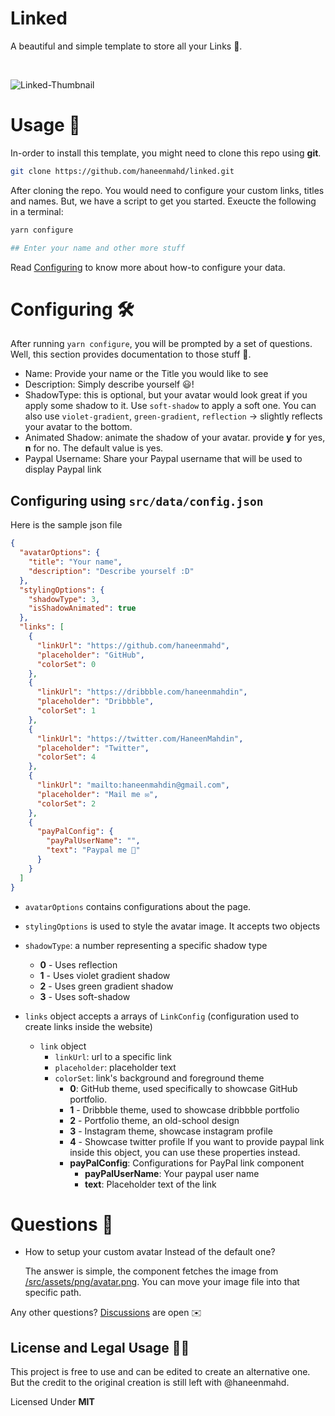 # Linked

A beautiful and simple template to store all your Links 🔗.

<br />

![Linked-Thumbnail](https://user-images.githubusercontent.com/72091386/154807054-0b031aa2-3101-4b34-b2cb-e057b97e0c90.png)

# Usage 📕

In-order to install this template, you might need to clone this repo using **git**.

```sh
git clone https://github.com/haneenmahd/linked.git
```

After cloning the repo.
You would need to configure your custom links, titles and names.
But, we have a script to get you started.
Exeucte the following in a terminal:

```sh
yarn configure

## Enter your name and other more stuff
```

Read [Configuring](#configuring-) to know more about how-to configure your data.

# Configuring 🛠

After running `yarn configure`, you will be prompted by a set of questions. Well, this section provides documentation to those stuff 🙂.

- Name: Provide your name or the Title you would like to see
- Description: Simply describe yourself 😃!
- ShadowType: this is optional, but your avatar would look great if you apply some shadow to it. Use `soft-shadow` to apply a soft one. You can also use `violet-gradient`, `green-gradient`, `reflection` -> slightly reflects your avatar to the bottom.
- Animated Shadow: animate the shadow of your avatar. provide **y** for yes, **n** for no. The default value is yes.
- Paypal Username: Share your Paypal username that will be used to display Paypal link

## Configuring using `src/data/config.json`

Here is the sample json file

```json
{
  "avatarOptions": {
    "title": "Your name",
    "description": "Describe yourself :D"
  },
  "stylingOptions": {
    "shadowType": 3,
    "isShadowAnimated": true
  },
  "links": [
    {
      "linkUrl": "https://github.com/haneenmahd",
      "placeholder": "GitHub",
      "colorSet": 0
    },
    {
      "linkUrl": "https://dribbble.com/haneenmahdin",
      "placeholder": "Dribbble",
      "colorSet": 1
    },
    {
      "linkUrl": "https://twitter.com/HaneenMahdin",
      "placeholder": "Twitter",
      "colorSet": 4
    },
    {
      "linkUrl": "mailto:haneenmahdin@gmail.com",
      "placeholder": "Mail me ✉️",
      "colorSet": 2
    },
    {
      "payPalConfig": {
        "payPalUserName": "",
        "text": "Paypal me 💸"
      }
    }
  ]
}
```

- `avatarOptions` contains configurations about the page.

- `stylingOptions` is used to style the avatar image.
  It accepts two objects
- `shadowType`: a number representing a specific shadow type

  - **0** - Uses reflection
  - **1** - Uses violet gradient shadow
  - **2** - Uses green gradient shadow
  - **3** - Uses soft-shadow

- `links` object accepts a arrays of `LinkConfig` (configuration used to create links inside the website)
  - `link` object
    - `linkUrl`: url to a specific link
    - `placeholder`: placeholder text
    - `colorSet`: link's background and foreground theme
      - **0**: GitHub theme, used specifically to showcase GitHub portfolio.
      - **1** - Dribbble theme, used to showcase dribbble portfolio
      - **2** - Portfolio theme, an old-school design
      - **3** - Instagram theme, showcase instagram profile
      - **4** - Showcase twitter profile
        If you want to provide paypal link inside this object, you can use these properties instead.
      - **payPalConfig**: Configurations for PayPal link component
        - **payPalUserName**: Your paypal user name
        - **text**: Placeholder text of the link

# Questions 🤔

- How to setup your custom avatar Instead of the default one?

  The answer is simple, the component fetches the image from [/src/assets/png/avatar.png](https://github.com/haneenmahd/linked/blob/master/src/assets/png/avatar.png). You can move your image file into that specific path.

Any other questions? [Discussions](https://github.com/haneenmahd/linked/discussions/new) are open ✉️

## License and Legal Usage 🧑‍⚖️

This project is free to use and can be edited to create an alternative one. But the credit to the original creation is still left with @haneenmahd.

Licensed Under **MIT**
